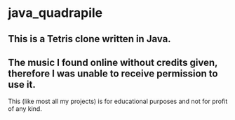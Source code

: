 # java_quadrapile
This is a Tetris clone written in Java.<br/>
---
The music I found online without credits given, therefore I was unable to receive permission to use it.
---
This (like most all my projects) is for educational purposes and not for profit of any kind.